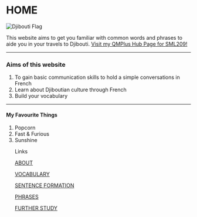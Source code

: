<h1><strong>HOME</strong></h1>

<img src="https://upload.wikimedia.org/wikipedia/commons/thumb/3/34/Flag_of_Djibouti.svg/1920px-Flag_of_Djibouti.svg.png" alt="Djibouti Flag" >

  <p>This website aims to get you familiar with common words and phrases to aide you in your travels to Djibouti.  
  <a href="https://hub.qmplus.qmul.ac.uk/artefact/internal/index.php"> Visit my QMPlus Hub Page for SML209!</a>
   <p/>
  
  <hr>
  <h3>Aims of this website</h3>
  <ol>
  <li>To gain basic communication skills to hold a simple conversations in French</li>
  <li>Learn about Djiboutian culture through French</li>
  <li>Build your vocabulary</li>
  </ol>
  <hr>
  
  <h4>My Favourite Things</h4>
  
<ol>
  <li>Popcorn</li>
  <li>Fast & Furious</li>
  <li>Sunshine</li>

<p> Links </p>

<a href="https://intisarmusa.github.io/sml5202-intisar/about.html">ABOUT</a>

<a href="https://intisarmusa.github.io/sml5202-intisar/vocabulary.html">VOCABULARY</a>

<a href="https://intisarmusa.github.io/sml5202-intisar/sentences.html">SENTENCE FORMATION</a>

<a href="https://intisarmusa.github.io/sml5202-intisar/phrases.html">PHRASES</a>

<a href="https://intisarmusa.github.io/sml5202-intisar/furtherstudy.html">FURTHER STUDY</a>


